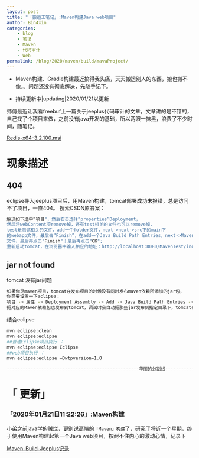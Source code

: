 ```yaml
---
layout: post
title: "「搬运工笔记」:Maven构建Java web项目"
author: Bin4xin
categories:
    - blog
    - 笔记
    - Maven
    - 代码审计
    - Web
permalink: /blog/2020/maven/build/mavaProject/
---
```




* Maven构建、Gradle构建最近搞得我头痛，天天搬运别人的东西，搬也搬不像。。问题还没有彻底解决，先随手记下。
  
- 持续更新中|updating|2020/01/21以更新


师傅最近让我看freebuf上一篇关于jeeplus代码审计的文章，文章讲的是不错的，自己找了个项目来做，之前没有java开发的基础，所以两眼一抹黑，浪费了不少时间，随笔记。


<a href="https://github.com/MSOpenTech/redis/releases/download/win-3.2.100/Redis-x64-3.2.100.msi">Redis-x64-3.2.100.msi</a>

# 现象描述
## 404
eclipse导入jeeplus项目后，用Maven构建，tomcat部署成功未报错，总是访问不了项目，一直404。
搜索CSDN原答案：
```bash
解决如下选中“项目"，然后右击选择“properties”Deployment，
然后将webContent项remove掉，还有test相关的文件也可以remove掉，
test是测试相关的文件，add一个folder文件，next->next->src下的main下
的webapp文件，最后击“Finish”，在add一个Java Build Path Entries，next->Maven Dependencies
文件，最后再点击"Finish"；最后再点击"OK";
重新启动tomcat，在浏览器中输入相应的地址：http://localhost:8080/MavenTest/index.jsp ，进行测试web项目是否创建成功。
```
## jar not found
tomcat 没有jar问题
```bash
如果你是maven项目，tomcat在发布项目的时候没有同时发布maven依赖所添加的jar包，
你需要设置一下eclipse：
项目 -> 属性 -> Deployment Assembly -> Add -> Java Build Path Entries -> 选择Maven Dependencies -> Finish -> OK
把对应的Maven依赖包也发布到tomcat，调试时会自动把那些jar发布到指定目录下，tomcat也能找到那些jar了。

```

结合eclipse
```bash
mvn eclipse:clean
mvn eclipse:eclipse
##普通Eclipse项目执行 ： 
mvn eclipse:eclipse Eclipse
##web项目执行 ： 
mvn eclipse:eclipse –Dwtpversion=1.0 
```
```bash
--------------------------------------------------华丽的分割线--------------------------------------------------
```

# 「 更新」

###  「2020年01月21日11:22:26」:Maven构建

小弟之前java学的贼烂，更别说高端的`「Maven」构建`了，研究了将近一个星期，终于使用Maven构建起第一个Java web项目，按耐不住内心的激动心情，记录下<br>

<a href="/blog/2020/maven/build/mavaProject/">Maven-Build-Jeeplus记录</a>
